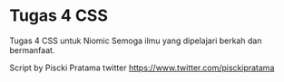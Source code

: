 # Tugas 4 CSS

Tugas 4 CSS untuk Niomic
Semoga ilmu yang dipelajari berkah dan bermanfaat.

Script by Piscki Pratama
twitter https://www.twitter.com/pisckipratama
